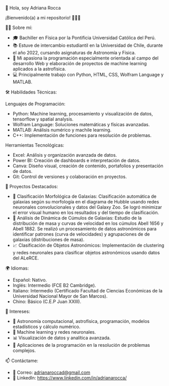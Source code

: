 💫 Hola, soy Adriana Rocca

¡Bienvenido(a) a mi repositorio! 👩‍💻✨

🧑‍🚀 Sobre mí:

* 🎓 Bachiller en Física por la Pontificia Universidad Católica del Perú.
* 📚 Estuve de intercambio estudiantil en la Universidad de Chile, durante el año 2022, cursando asignaturas de Astronomía y Física.
* 🌌 Mi apasiona la programación especialmente orientada al campo del desarrollo Web y elaboración de proyectos de machine learning aplicados a la astrofísica.
* 💻 Principalmente trabajo con Python, HTML, CSS, Wolfram Language y MATLAB.

🛠 Habilidades Técnicas:

Lenguajes de Programación:
* Python: Machine learning, procesamiento y visualización de datos, tensorflow y spatial analysis.
* Wolfram Language: Soluciones matemáticas y físicas avanzadas.
* MATLAB: Análisis numérico y machile learning.
* C++: Implementación de funciones para resolución de problemas.

Herramientas Tecnológicas:
* Excel: Análisis y organización avanzada de datos.
* Power BI: Creación de dashboards e interpretación de datos.
* Canva: Diseño visual, creación de contenido, portafolios y presentación de datos.
* Git: Control de versiones y colaboración en proyectos.

🚀 Proyectos Destacados:

* 🌌 Clasificación Morfológica de Galaxias: Clasificación automática de galaxias según su morfología en el diagrama de Hubble usando redes neuronales convolucionales y datos del Galaxy Zoo. Se logró minimizar el error visual humano en los resultados y del tiempo de clasificación.
* 🔭 Análisis de Dinámica de Cúmulos de Galaxias: Estudio de la distribución de masa y curvas de velocidad en los cúmulos Abell 1656 y Abell 1882. Se realizó un procesamiento de datos astronómicos para identificar patrones (curva de velocidades) y agrupaciones de de galaxias (distribuciones de masa).
* 📈 Clasificación de Objetos Astronómicos: Implementación de clustering y redes neuronales para clasificar objetos astronómicos usando datos del ALeRCE.

🌍 Idiomas:

* Español: Nativo.
* Inglés: Intermedio (FCE B2 Cambridge).
* Italiano: Intermedio (Certificado Facultad de Ciencias Económicas de la Universidad Nacional Mayor de San Marcos).
* Chino: Básico (C.E.P Juan XXIII).

🌟 Intereses:

* 🚀 Astronomía computacional, astrofísica, programación, modelos estadísticos y cálculo numérico.
* 🤖 Machine learning y redes neuronales.
* 📊 Visualización de datos y analítica avanzada.
* 💼 Aplicaciones de la programación en la resolución de problemas complejos.

📫 Contáctame: 

* 💌 Correo: adrianaroccad@gmail.com
* 🔗 LinkedIn: https://www.linkedin.com/in/adrianarocca/

